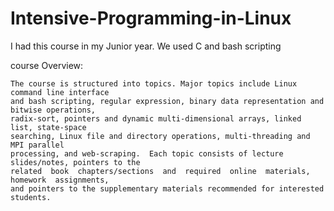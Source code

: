 # Intensive-Programming-in-Linux
I had this course in my Junior year. We used C and bash scripting

course Overview:
```
The course is structured into topics. Major topics include Linux command line interface 
and bash scripting, regular expression, binary data representation and bitwise operations, 
radix-sort, pointers and dynamic multi-dimensional arrays, linked list, state-space 
searching, Linux file and directory operations, multi-threading and MPI parallel 
processing, and web-scraping.  Each topic consists of lecture slides/notes, pointers to the 
related  book  chapters/sections  and  required  online  materials,  homework  assignments,  
and pointers to the supplementary materials recommended for interested students.  
```
